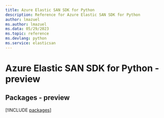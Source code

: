 ```yaml
---
title: Azure Elastic SAN SDK for Python
description: Reference for Azure Elastic SAN SDK for Python
author: lmazuel
ms.author: lmazuel
ms.data: 05/29/2023
ms.topic: reference
ms.devlang: python
ms.service: elasticsan
---
```

# Azure Elastic SAN SDK for Python - preview
## Packages - preview
[!INCLUDE [packages](elastic-san-index.md)]